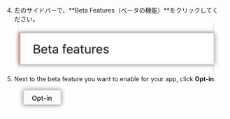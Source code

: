 4. 左のサイドバーで、**Beta Features（ベータの機能）**をクリックしてください。 ![GitHub Apps or OAuth Apps section](/assets/images/github-apps/beta-features-option.png)
5. Next to the beta feature you want to enable for your app, click **Opt-in**. ![Opt-in button to enable a beta feature](/assets/images/github-apps/enable-beta-features.png)
